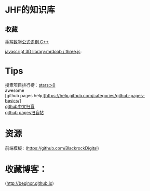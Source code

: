 # JHF的知识库

## 收藏
[手写数学公式识别 C++](https://github.com/falvaro/seshat)

[javascript 3D library:mrdoob / three.js](https://github.com/mrdoob/three.js): 

# Tips
搜索项目排行榜：[stars:>0](https://github.com/search?utf8=%E2%9C%93&q=stars%3A%3E0)  
awesome  
[github pages help][https://help.github.com/categories/github-pages-basics/]  
[github中文扫盲](http://www.worldhello.net/gotgithub/)  
[github pages扫盲帖](http://blog.csdn.net/renfufei/article/details/37725057/)  

# 资源
前端模板 :
(https://github.com/BlackrockDigital)

# 收藏博客：
(http://beginor.github.io)
